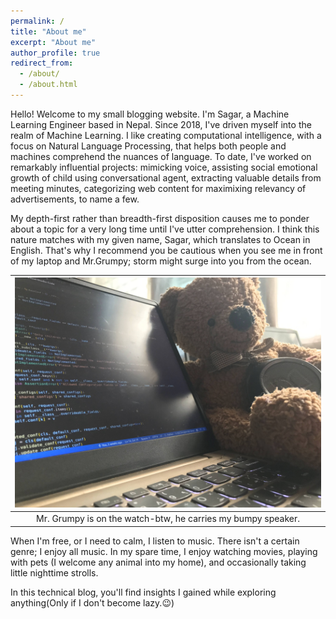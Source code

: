 ```yaml
---
permalink: /
title: "About me"
excerpt: "About me"
author_profile: true
redirect_from: 
  - /about/
  - /about.html
---
```


Hello! Welcome to my small blogging website. I'm Sagar, a Machine Learning Engineer based in Nepal. Since 2018, I've driven myself into the realm of Machine Learning. I like creating computational intelligence, with a focus on Natural Language Processing, that helps both people and machines comprehend the nuances of language. To date, I've worked on remarkably influential projects: mimicking voice, assisting social emotional growth of child using conversational agent, extracting valuable details from meeting minutes, categorizing web content for maximixing relevancy of advertisements, to name a few.

My depth-first rather than breadth-first disposition causes me to ponder about a topic for a very long time until I've utter comprehension. I think this nature matches with my given name, Sagar, which translates to Ocean in English. That's why I recommend you be cautious when you see me in front of my laptop and Mr.Grumpy; storm might surge into you from the ocean.

| ![Mr.Grumpy](/images/mr_grumpy.jpg) |
|:--:|
|Mr. Grumpy is on the watch-btw, he carries my bumpy speaker.|

When I'm free, or I need to calm, I listen to music. There isn't a certain genre; I enjoy all music. In my spare time, I enjoy watching movies, playing with pets (I welcome any animal into my home), and occasionally taking little nighttime strolls.

In this technical blog, you'll find insights I gained while exploring anything(Only if I don't become lazy.😉)